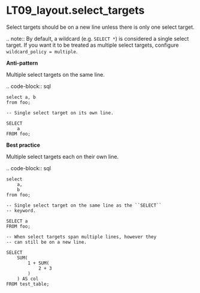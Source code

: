 # LT09_layout.select_targets

Select targets should be on a new line unless there is only one select target.

.. note::
   By default, a wildcard (e.g. ``SELECT *``) is considered a single select target.
   If you want it to be treated as multiple select targets, configure
   ``wildcard_policy = multiple``.

**Anti-pattern**

Multiple select targets on the same line.

.. code-block:: sql

    select a, b
    from foo;

    -- Single select target on its own line.

    SELECT
        a
    FROM foo;


**Best practice**

Multiple select targets each on their own line.

.. code-block:: sql

    select
        a,
        b
    from foo;

    -- Single select target on the same line as the ``SELECT``
    -- keyword.

    SELECT a
    FROM foo;

    -- When select targets span multiple lines, however they
    -- can still be on a new line.

    SELECT
        SUM(
            1 + SUM(
                2 + 3
            )
        ) AS col
    FROM test_table;
